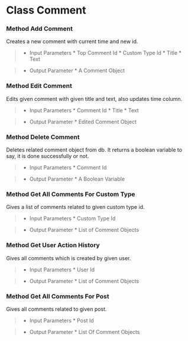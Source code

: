 # Class Comment #

### Method Add Comment ###

Creates a new comment with current time and new id.

> - Input Parameters
    * Top Comment Id
    * Custom Type Id
    * Title
    * Text

> - Output Parameter
    * A Comment Object

### Method Edit Comment ###

Edits given comment with given title and text, also updates time column.

> - Input Parameters
    * Comment Id
    * Title
    * Text

> - Output Parameter
    * Edited Comment Object

### Method Delete Comment ###

Deletes related comment object from db. It returns a boolean variable to say, it is done successfully or not.

> - Input Parameters
    * Comment Id

> - Output Parameter
    * A Boolean Variable

### Method Get All Comments For Custom Type ###

Gives a list of comments related to given custom type id.

> - Input Parameters
    * Custom Type Id

> - Output Parameter
    * List of Comment Objects

### Method Get User Action History ###

Gives all comments which is created by given user.

> - Input Parameters
    * User Id

> - Output Parameter
    * List of Comment Objects

### Method Get All Comments For Post ###

Gives all comments related to given post.

> - Input Parameters
    * Post Id

> - Output Parameter
    * List Of Comment Objects